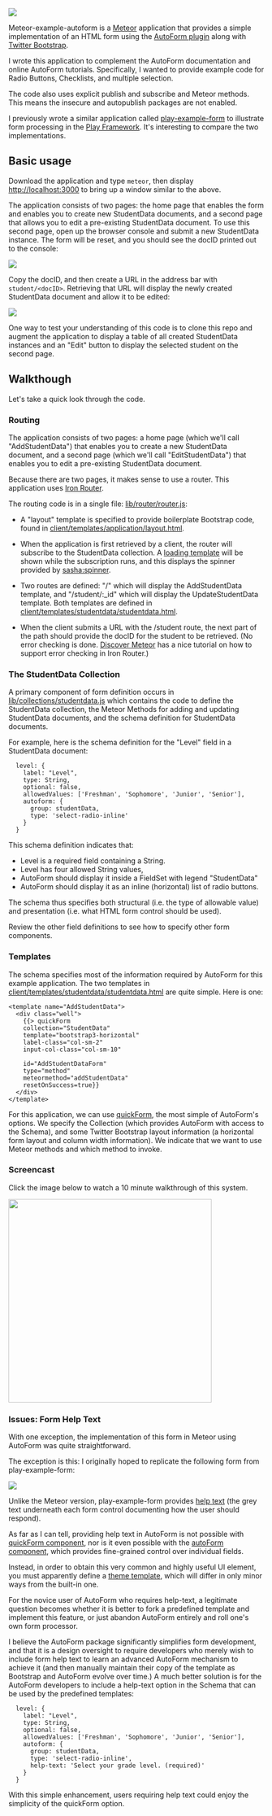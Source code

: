 ![](https://raw.githubusercontent.com/ics-software-engineering/meteor-example-autoform/master/doc/meteor-example-autoform.png)

Meteor-example-autoform is a [Meteor](http://meteor.com) application that provides a simple implementation of an HTML form using the [AutoForm plugin](https://github.com/aldeed/meteor-autoform) along with [Twitter Bootstrap](http://getbootstrap.com/).

I wrote this application to complement the AutoForm documentation and online AutoForm tutorials. Specifically, I wanted to provide example code for Radio Buttons, Checklists, and multiple selection.

The code also uses explicit publish and subscribe and Meteor methods.  This means the insecure and autopublish packages are not enabled.

I previously wrote a similar application called [play-example-form](http://ics-software-engineering.github.io/play-example-form/) to illustrate form processing in the [Play Framework](https://www.playframework.com/). It's interesting to compare the two implementations.

## Basic usage

Download the application and type `meteor`, then display [http://localhost:3000](http://localhost:3000) to bring up a window similar to the above.

The application consists of two pages: the home page that enables the form and enables you to create new StudentData documents, and a second page that allows you to edit a pre-existing StudentData document.  To use this second page, open up the browser console and submit a new StudentData instance. The form will be reset, and you should see the docID printed out to the console:

![](https://raw.githubusercontent.com/ics-software-engineering/meteor-example-autoform/master/doc/meteor-example-autoform-submit.png)

Copy the docID, and then create a URL in the address bar with `student/<docID>`.   Retrieving that URL will display the newly created StudentData document and allow it to be edited:

![](https://raw.githubusercontent.com/ics-software-engineering/meteor-example-autoform/master/doc/meteor-example-autoform-student.png)

One way to test your understanding of this code is to clone this repo and augment the application to display a table of all created StudentData instances and an "Edit" button to display the selected student on the second page.

## Walkthough

Let's take a quick look through the code.

### Routing

The application consists of two pages: a home page (which we'll call "AddStudentData") that enables you to create a new StudentData document, and a second page (which we'll call "EditStudentData") that enables you to edit a pre-existing StudentData document.

Because there are two pages, it makes sense to use a router.  This application uses [Iron Router](http://iron-meteor.github.io/iron-router/).

The routing code is in a single file: [lib/router/router.js](https://github.com/ics-software-engineering/meteor-example-autoform/blob/master/lib/router/router.js):

  * A "layout" template is specified to provide boilerplate Bootstrap code, found in [client/templates/application/layout.html](https://github.com/ics-software-engineering/meteor-example-autoform/blob/master/client/templates/application/layout.html).

  * When the application is first retrieved by a client, the router will subscribe to the StudentData collection. A [loading template](https://github.com/ics-software-engineering/meteor-example-autoform/blob/master/client/templates/application/loading.html) will be shown while the subscription runs, and this displays the spinner provided by [sasha:spinner](https://atmospherejs.com/sacha/spin).

  * Two routes are defined: "/" which will display the AddStudentData template, and "/student/:_id" which will display the UpdateStudentData template.  Both templates are defined in [client/templates/studentdata/studentdata.html](https://github.com/ics-software-engineering/meteor-example-autoform/blob/master/client/templates/studentdata/studentdata.html).

  * When the client submits a URL with the /student route, the next part of the path should provide the docID for the student to be retrieved. (No error checking is done. [Discover Meteor](https://www.discovermeteor.com/) has a nice tutorial on how to support error checking in Iron Router.)

### The StudentData Collection

A primary component of form definition occurs in [lib/collections/studentdata.js](https://github.com/ics-software-engineering/meteor-example-autoform/blob/master/lib/collections/StudentData.js) which contains the code to define the StudentData collection, the Meteor Methods for adding and updating StudentData documents, and the schema definition for StudentData documents.

For example, here is the schema definition for the "Level" field in a StudentData document:

```
  level: {
    label: "Level",
    type: String,
    optional: false,
    allowedValues: ['Freshman', 'Sophomore', 'Junior', 'Senior'],
    autoform: {
      group: studentData,
      type: 'select-radio-inline'
    }
  }
  ```
This schema definition indicates that:

   * Level is a required field containing a String.
   * Level has four allowed String values,
   * AutoForm should display it inside a FieldSet with legend "StudentData"
   * AutoForm should display it as an inline (horizontal) list of radio buttons.

The schema thus specifies both structural (i.e. the type of allowable value) and presentation (i.e. what HTML form control should be used).

Review the other field definitions to see how to specify other form components.

### Templates

The schema specifies most of the information required by AutoForm for this example application.   The two templates in  [client/templates/studentdata/studentdata.html](https://github.com/ics-software-engineering/meteor-example-autoform/blob/master/client/templates/studentdata/studentdata.html) are quite simple. Here is one:

```
<template name="AddStudentData">
  <div class="well">
    {{> quickForm
    collection="StudentData"
    template="bootstrap3-horizontal"
    label-class="col-sm-2"
    input-col-class="col-sm-10"

    id="AddStudentDataForm"
    type="method"
    meteormethod="addStudentData"
    resetOnSuccess=true}}
  </div>
</template>
```

For this application, we can use [quickForm](https://github.com/aldeed/meteor-autoform#quickform), the most simple of AutoForm's options. We specify the Collection (which provides AutoForm with access to the Schema), and some Twitter Bootstrap layout information (a horizontal form layout and column width information). We indicate that we want to use Meteor methods and which method to invoke.

### Screencast

Click the image below to watch a 10 minute walkthrough of this system. 

[<img src="https://raw.github.com/ics-software-engineering/play-example-form/master/doc/play-example-form-screencast.png" width="400">](http://www.youtube.com/watch?v=247H9NVpMME)


### Issues: Form Help Text

With one exception, the implementation of this form in Meteor using AutoForm was quite straightforward.

The exception is this: I originally hoped to replicate the following form from play-example-form:

![](https://raw.githubusercontent.com/ics-software-engineering/play-example-form/master/doc/play-example-form-homepage.png)

Unlike the Meteor version, play-example-form provides [help text](http://getbootstrap.com/css/#forms-help-text) (the grey text underneath each form control documenting how the user should respond).

As far as I can tell, providing help text in AutoForm is not possible with [quickForm component](https://github.com/aldeed/meteor-autoform#quickform), nor is it even possible with the [autoForm component](https://github.com/aldeed/meteor-autoform#autoform-1), which provides fine-grained control over individual fields.

Instead, in order to obtain this very common and highly useful UI element, you must apparently define a [theme template](https://github.com/aldeed/meteor-autoform#theme-templates), which will differ in only minor ways from the built-in one.

For the novice user of AutoForm who requires help-text, a legitimate question becomes whether it is better to fork a predefined template and implement this feature, or just abandon AutoForm entirely and roll one's own form processor.

I believe the AutoForm package significantly simplifies form development, and that it is a design oversight to require developers who merely wish to include form help text to learn an advanced AutoForm mechanism to achieve it (and then manually maintain their copy of the template as Bootstrap and AutoForm evolve over time.)   A much better solution is for the AutoForm developers to include a help-text option in the Schema that can be used by the predefined templates:

```
  level: {
    label: "Level",
    type: String,
    optional: false,
    allowedValues: ['Freshman', 'Sophomore', 'Junior', 'Senior'],
    autoform: {
      group: studentData,
      type: 'select-radio-inline',
      help-text: 'Select your grade level. (required)'
    }
  }
```

With this simple enhancement, users requiring help text could enjoy the simplicity of the quickForm option.


















